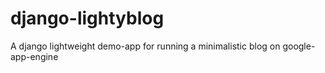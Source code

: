 django-lightyblog
=================

A django lightweight demo-app for running a minimalistic blog on google-app-engine
